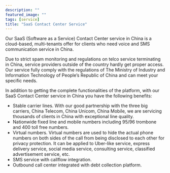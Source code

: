 ```yaml
---
description: ""
featured_image: ""
tags: [service]
title: "SaaS Contact Center Service"
---
```

Our SaaS (Software as a Service) Contact Center service in China is a cloud-based, multi-tenants offer for clients who need voice and SMS communication service in China. 

Due to strict spam monitoring and regulations on telco service terminating in China, service providers outside of the country hardly get proper access. Our service fully comply with the regulations of The Ministry of Industry and Information Technology of People’s Republic of China and can meet your specific needs.

In addition to getting the complete functionalities of the platform, with our SaaS Contact Center service in China you have the following benefits:
* Stable carrier lines. With our good partnership with the three big carriers, China Telecom, China Unicom, China Mobile, we are servicing thousands of clients in China with exceptional line quality. 
* Nationwide fixed line and mobile numbers including 95/96 trombone and 400 toll free numbers.
* Virtual numbers. Virtual numbers are used to hide the actual phone numbers on both sides of the call from being disclosed to each other for privacy protection. It can be applied to Uber-like service, express delivery service, social media service, consulting service, classified advertisement service, etc.
* SMS service with callflow integration. 
* Outbound call center integrated with debt collection platform.

